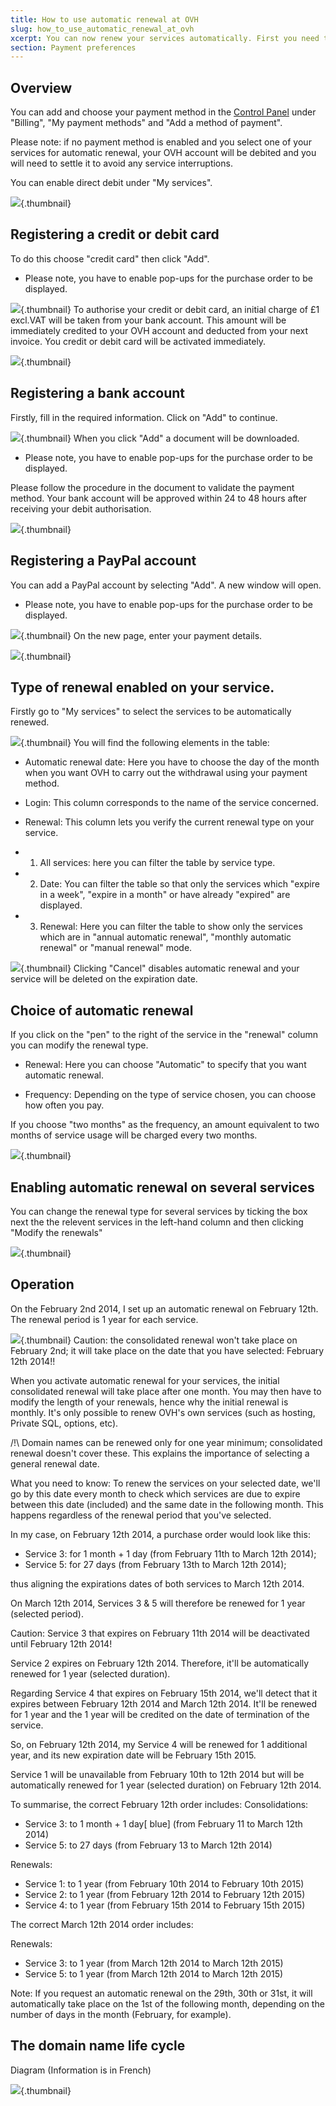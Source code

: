 ```yaml
---
title: How to use automatic renewal at OVH
slug: how_to_use_automatic_renewal_at_ovh
xcerpt: You can now renew your services automatically. First you need to choose a payment method and then choose the services that you wish to automatically renew.
section: Payment preferences
---
```



## Overview
You can add and choose your payment method in the [Control Panel](https://www.ovh.com/manager/web/) under "Billing", "My payment methods" and "Add a method of payment".

Please note: if no payment method is enabled and you select one of your services for automatic renewal, your OVH account will  be debited and you will need to settle it to avoid any service interruptions.

You can enable direct debit under 
"My services".

![](images/3734.png){.thumbnail}


## Registering a credit or debit card
To do this choose "credit card" then click "Add".


- Please note, you have to enable pop-ups for the purchase order to be displayed.



![](images/3735.png){.thumbnail}
To authorise your credit or debit card, an initial charge of £1 excl.VAT will be taken from your bank account.
This amount will be immediately credited to your OVH account and deducted from your next invoice.
You credit or debit card will be activated immediately.

![](images/3736.png){.thumbnail}


## Registering a bank account
Firstly, fill in the required information. Click on "Add" to continue.

![](images/3738.png){.thumbnail}
When you click "Add" a document will be downloaded. 


- Please note, you have to enable pop-ups for the purchase order to be displayed.


Please follow the procedure in the document to validate the payment method. Your bank account will be approved within 24 to 48 hours after receiving your debit authorisation.

![](images/1077.png){.thumbnail}


## Registering a PayPal account
You can add a PayPal account by selecting "Add". A new window will open. 


- Please note, you have to enable pop-ups for the purchase order to be displayed.



![](images/3738.png){.thumbnail}
On the new page, enter your payment details.

![](images/3739.png){.thumbnail}


## Type of renewal enabled on your service.
Firstly go to "My services" to select the services to be automatically renewed.

![](images/3740.png){.thumbnail}
You will find the following elements in the table:


- Automatic renewal date: Here you have to choose the day of the month when you want OVH to carry out the withdrawal using your payment method. 

- Login: This column corresponds to the name of the service concerned. 

- Renewal: This column lets you verify the current renewal type on your service.

- 1. All services: here you can filter the table by service type.

- 2. Date:  You can filter the table so that only the services which    "expire in a week", "expire in a month" or have already "expired" are displayed.

- 3. Renewal: Here you can filter the table to show only the services which are in "annual automatic renewal", "monthly automatic renewal" or "manual renewal" mode.



![](images/3741.png){.thumbnail}
Clicking "Cancel" disables automatic renewal and your service will be deleted on the expiration date.


## Choice of automatic renewal
If you click on the "pen" to the right of the service in the "renewal" column you can modify the renewal type. 


- Renewal: Here you can choose "Automatic" to specify that you want automatic renewal. 

- Frequency: Depending on the type of service chosen, you can choose how often you pay. 

If you choose "two months" as the frequency, an amount equivalent to two months of service usage will be charged every two months.


![](images/3742.png){.thumbnail}


## Enabling automatic renewal on several services
You can change the renewal type for several services by ticking the box next the the relevent services in the left-hand column and then clicking "Modify the renewals"

![](images/3743.png){.thumbnail}


## Operation
On the February 2nd 2014, I set up an automatic renewal on February 12th. The renewal period is 1 year for each service.

![](images/1564.png){.thumbnail}
Caution: the consolidated renewal won't take place on February 2nd; it will take place on the date that you have selected: February 12th 2014!!

When you activate automatic renewal for your services, the initial consolidated renewal will take place after one month. You may then have to modify the length of your renewals, hence why the initial renewal is monthly.
It's only possible to renew OVH's own services (such as hosting, Private SQL, options, etc).

/!\ Domain names can be renewed only for one year minimum; consolidated renewal doesn't cover these. This explains the importance of selecting a general renewal date.

What you need to know:
To renew the services on your selected date, we'll go by this date every month to check which services are due to expire between this date (included) and the same date in the following month. This happens regardless of the renewal period that you've selected.

In my case, on February 12th 2014, a purchase order would look like this:


- Service 3: for 1 month + 1 day (from February 11th to March 12th 2014);
- Service 5: for 27 days (from  February 13th to  March 12th 2014);

thus aligning the expirations dates of both services to March 12th 2014.

On March 12th 2014, Services 3 & 5 will therefore be renewed for 1 year (selected period).

Caution: Service 3 that expires on February 11th 2014 will be deactivated until February 12th 2014!

Service 2 expires on February 12th 2014. Therefore, it'll be automatically renewed for 1 year  (selected duration).

Regarding Service 4 that expires on February 15th 2014, we'll detect that it expires between  February 12th 2014 and March 12th 2014. It'll be renewed for 1 year and the 1 year will be credited on the date of termination of the service.

So, on February 12th 2014, my Service 4 will be renewed for 1 additional year, and its new expiration date will be February 15th 2015.

Service 1 will be unavailable from February 10th to 12th 2014 but will be automatically renewed for 1 year (selected duration) on February 12th 2014.

 To summarise, the correct February 12th order includes:
Consolidations:

- Service 3: to 1 month + 1 day[ blue] (from February 11 to March 12th 2014)
- Service 5: to 27 days (from February 13 to March 12th 2014)

Renewals:

- Service 1: to 1 year (from February 10th 2014 to February 10th 2015)
- Service 2: to 1 year (from February 12th 2014 to February 12th 2015)
- Service 4: to 1 year (from February 15th 2014 to February 15th 2015)

The correct March 12th 2014 order includes:


Renewals:

- Service 3: to 1 year (from March 12th 2014 to March 12th 2015)
- Service 5: to 1 year (from March 12th 2014 to March 12th 2015)

Note: If you request an automatic renewal on the 29th, 30th or 31st, it will automatically take place on the 1st of the following month, depending on the number of days in the month (February, for example).



## The domain name life cycle
Diagram (Information is in French)

![](images/2554.png){.thumbnail}

